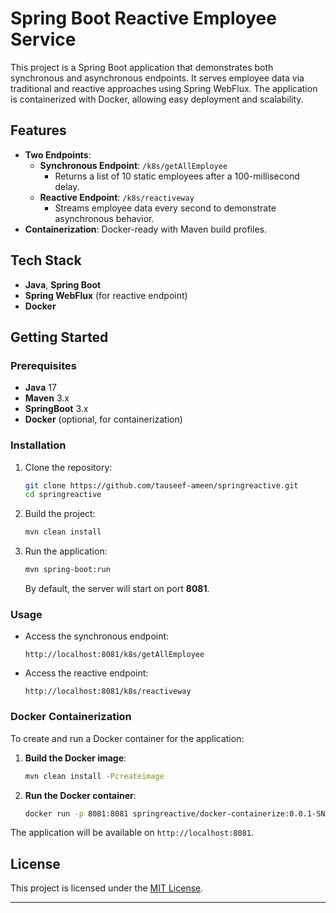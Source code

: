 # Spring Boot Reactive Employee Service

This project is a Spring Boot application that demonstrates both synchronous and asynchronous endpoints. It serves employee data via traditional and reactive approaches using Spring WebFlux. The application is containerized with Docker, allowing easy deployment and scalability.

## Features

- **Two Endpoints**:
    - **Synchronous Endpoint**: `/k8s/getAllEmployee`
        - Returns a list of 10 static employees after a 100-millisecond delay.
    - **Reactive Endpoint**: `/k8s/reactiveway`
        - Streams employee data every second to demonstrate asynchronous behavior.
- **Containerization**: Docker-ready with Maven build profiles.

## Tech Stack

- **Java**, **Spring Boot**
- **Spring WebFlux** (for reactive endpoint)
- **Docker**

## Getting Started

### Prerequisites

- **Java** 17
- **Maven** 3.x
- **SpringBoot** 3.x
- **Docker** (optional, for containerization)

### Installation

1. Clone the repository:
   ```bash
   git clone https://github.com/tauseef-ameen/springreactive.git
   cd springreactive
   ```

2. Build the project:
   ```bash
   mvn clean install
   ```

3. Run the application:
   ```bash
   mvn spring-boot:run
   ```

   By default, the server will start on port **8081**.

### Usage

- Access the synchronous endpoint:
  ```plaintext
  http://localhost:8081/k8s/getAllEmployee
  ```
- Access the reactive endpoint:
  ```plaintext
  http://localhost:8081/k8s/reactiveway
  ```

### Docker Containerization

To create and run a Docker container for the application:

1. **Build the Docker image**:
   ```bash
   mvn clean install -Pcreateimage
   ```

2. **Run the Docker container**:
   ```bash
   docker run -p 8081:8081 springreactive/docker-containerize:0.0.1-SNAPSHOT
   ```

The application will be available on `http://localhost:8081`.

## License

This project is licensed under the [MIT License](LICENSE).

---

 
